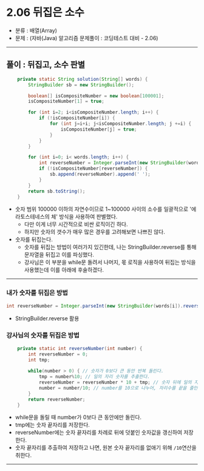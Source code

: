 
# 2.06 뒤집은 소수

- 분류 : 배열(Array)
- 문제 : (자바(Java) 알고리즘 문제풀이 : 코딩테스트 대비 - 2.06)

---

## 풀이 : 뒤집고, 소수 판별
```java
    private static String solution(String[] words) {
        StringBuilder sb = new StringBuilder();

        boolean[] isCompositeNumber = new boolean[100001];
        isCompositeNumber[1] = true;

        for (int i=2; i<isCompositeNumber.length; i++) {
            if (!isCompositeNumber[i]) {
                for (int j=i+i; j<isCompositeNumber.length; j +=i) {
                    isCompositeNumber[j] = true;
                }
            }
        }

        for (int i=0; i< words.length; i++) {
            int reverseNumber = Integer.parseInt(new StringBuilder(words[i]).reverse().toString());
            if (!isCompositeNumber[reverseNumber]) {
                sb.append(reverseNumber).append(' ');
            }
        }
        return sb.toString();
    }
```
- 숫자 범위 100000 이하의 자연수이므로 1~100000 사이의 소수를 일괄적으로 '에라토스테네스의 체' 방식을 사용하여 판별했다.
  - 다만 이게 너무 시간적으로 비싼 로직이긴 하다.
  - 하지만 숫자의 갯수가 매우 많은 경우를 고려해보면 나쁘진 않다.
- 숫자를 뒤집는다.
  - 숫자를 뒤집는 방법이 여러가지 있긴한데, 나는 StringBuilder.reverse를 통해 문자열을 뒤집고 이를 파싱했다.
  - 강사님은 이 부분을 while문 돌려서 나머지, 몫 로직을 사용하여 뒤집는 방식을 사용했는데 이를 아래에 후술하겠다.

---

### 내가 숫자를 뒤집은 방법
```java
int reverseNumber = Integer.parseInt(new StringBuilder(words[i]).reverse().toString());
```
- StringBuilder.reverse 활용

### 강사님의 숫자를 뒤집은 방법
```java
    private static int reverseNumber(int number) {
        int reverseNumber = 0;
        int tmp;
        
        while(number > 0) { // 숫자가 0보다 큰 동안 반복 돌린다.
            tmp = number%10; // 일의 자리 숫자를 추출한다.
            reverseNumber = reverseNumber * 10 + tmp; // 숫자 뒤에 일의 자리 숫자를 덧붙인다.
            number = number/10; // number를 10으로 나누어, 자리수를 끝을 줄인다.
        }
        return reverseNumber;
    }
```
- while문을 돌릴 때 number가 0보다 큰 동안에만 돌린다.
- tmp에는 숫자 끝자리를 저장한다.
- reverseNumber에는 숫자 끝자리를 차례로 뒤에 덧붙인 숫자값을 갱신하여 저장한다.
- 숫자 끝자리를 추출하여 저장하고 나면, 원본 숫자 끝자리를 없애기 위해 `/10`연산을 취한다.

---